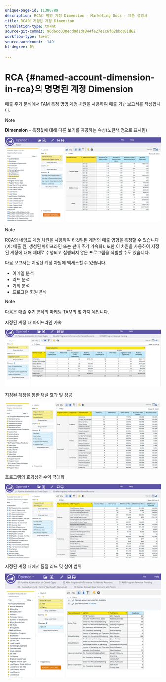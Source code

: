 ```yaml
---
unique-page-id: 11380789
description: RCA의 명명 계정 Dimension - Marketing Docs - 제품 설명서
title: RCA의 지정된 계정 Dimension
translation-type: tm+mt
source-git-commit: 96d6cc030ecd9d1da844fe27e1c6f62bbd181d62
workflow-type: tm+mt
source-wordcount: '149'
ht-degree: 0%

---
```



# RCA {#named-account-dimension-in-rca}의 명명된 계정 Dimension

매출 주기 분석에서 TAM 특정 명명 계정 차원을 사용하여 매출 기반 보고서를 작성합니다.

>[!NOTE]
>
>**Dimension**  - 측정값에 대해 다른 보기를 제공하는 속성(노란색 점으로 표시됨)

![](assets/one-2.png)

>[!NOTE]
>
>RCA의 네임드 계정 차원을 사용하여 타깃팅된 계정의 매출 영향을 측정할 수 있습니다(예: 매출 원, 생성된 파이프라인 또는 판매 주기 가속화). 또한 이 차원을 사용하여 지정된 계정에 대해 제대로 수행되고 실행되지 않은 프로그램을 식별할 수도 있습니다.

다음 보고서는 지정된 계정 차원에 액세스할 수 있습니다.

* 이메일 분석
* 리드 분석
* 기회 분석
* 프로그램 회원 분석

>[!NOTE]
>
>다음은 매출 주기 분석의 마케팅 TAM의 몇 가지 예입니다.

지정된 계정 내 파이프라인 가속

![](assets/two-1.png)

지정된 계정을 통한 채널 효과 및 성공

![](assets/three-2.png)

프로그램의 효과성과 수익 극대화

![](assets/four-3.png)

지정된 계정 내에서 품질 리드 및 참여 범위

![](assets/five-2.png)
